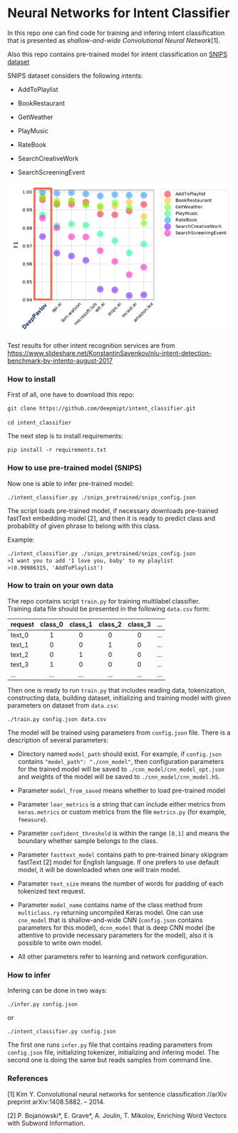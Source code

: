 # Neural Networks for Intent Classifier

In this repo one can find code for training and infering intent classification
that is presented as _shallow-and-wide Convolutional Neural Network_[1].


Also this repo contains pre-trained model for intent classification on [SNIPS dataset](https://github.com/snipsco/nlu-benchmark/tree/master/2017-06-custom-intent-engines)

SNIPS dataset considers the following intents:

- AddToPlaylist

- BookRestaurant

- GetWeather

- PlayMusic

- RateBook

- SearchCreativeWork

- SearchScreeningEvent

![Test results on SNIPS dataset](dp_ir_snips.png)

Test results for other intent recognition services are from https://www.slideshare.net/KonstantinSavenkov/nlu-intent-detection-benchmark-by-intento-august-2017


### How to install

First of all, one have to download this repo:

```
git clone https://github.com/deepmipt/intent_classifier.git

cd intent_classifier
```

The next step is to install requirements:

```
pip install -r requirements.txt
```


### How to use pre-trained model (SNIPS)

Now one is able to infer pre-trained model:

```
./intent_classifier.py ./snips_pretrained/snips_config.json
```

The script loads pre-trained model, if necessary downloads pre-trained fastText embedding model [2],
and then it is ready to predict class and probability of given phrase to belong with this class.

Example:
```
./intent_classifier.py ./snips_pretrained/snips_config.json
>I want you to add 'I love you, baby' to my playlist
>(0.99986315, 'AddToPlaylist')
```

### How to train on your own data

The repo contains  script `train.py` for training multilabel classifier.  
Training data file should be presented in the following `data.csv` form:

| request      |class_0|class_1|class_2|class_3| ...|
|------------- |:-----:|:-----:|:-----:|:-----:|:--:|
| text_0       | 1     | 0     | 0     |0      |... |
| text_1       | 0     | 0     | 1     |0      |... |
| text_2       | 0     | 1     | 0     |0      |... |
| text_3       | 1     | 0     | 0     |0      |... |
| ...          | ...   | ...   | ...   |...    |... ||

Then one is ready to run `train.py` that includes reading data, tokenization, constructing data, 
building dataset, initializing and training model with given parameters on dataset from `data.csv`:

```
./train.py config.json data.csv 
```

The model will be trained using parameters from `config.json` file. 
There is a description of several parameters:
 
- Directory named `model_path` should exist. 
For example, if `config.json` contains `"model_path": "./cnn_model"`, 
then configuration parameters for the trained model will be saved to `./cnn_model/cnn_model_opt.json` 
and weights of the model will be saved to `./cnn_model/cnn_model.h5`.

- Parameter `model_from_saved` means whether to load pre-trained model

- Parameter `lear_metrics` is a string that can include either metrics from `keras.metrics` 
or custom metrics from the file `metrics.py` (for example, `fmeasure`).

- Parameter `confident_threshold` is within the range `[0,1]` 
and means the boundary whether sample belongs to the class.

- Parameter `fasttext_model` contains path to pre-trained binary skipgram fastText [2] model for English language. 
If one prefers to use default model, it will be downloaded when one will train model.

- Parameter `text_size` means the number of words for padding of each tokenized text request.

- Parameter `model_name` contains name of the class method from `multiclass.ry` returning uncompiled Keras model.
One can use `cnn_model`  that is shallow-and-wide CNN (`config.json` contains parameters for this model),
`dcnn_model` that is deep CNN model (be attentive to provide necessary parameters for the model),
also it is possible to write  own model.

- All other parameters refer to learning and network configuration.

### How to infer

Infering can be done in two ways:
```
./infer.py config.json
```
or
```
./intent_classifier.py config.json
```

The first one runs `infer.py` file that contains reading parameters from `config.json` file, initializing tokenizer,
initializing and infering model. The second one is doing the same but reads samples from command line.




### References

[1] Kim Y. Convolutional neural networks for sentence classification //arXiv preprint arXiv:1408.5882. – 2014.

[2] P. Bojanowski*, E. Grave*, A. Joulin, T. Mikolov, Enriching Word Vectors with Subword Information.

